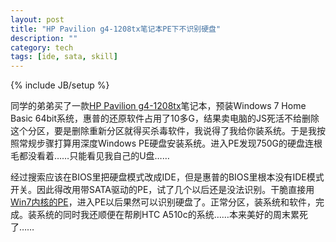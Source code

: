 ```yaml
---
layout: post
title: "HP Pavilion g4-1208tx笔记本PE下不识别硬盘"
description: ""
category: tech
tags: [ide, sata, skill]
---
```

{% include JB/setup %}

同学的弟弟买了一款[HP Pavilion g4-1208tx](http://www.360buy.com/product/533472.html)笔记本，预装Windows 7 Home Basic 64bit系统，惠普的还原软件占用了10多G，结果卖电脑的JS死活不给删除这个分区，要是删除重新分区就得买杀毒软件，我说得了我给你装系统。于是我按照常规步骤打算用深度Windows PE硬盘安装系统。进入PE发现750G的硬盘连根毛都没看着……只能看见我自己的U盘……

经过搜索应该在BIOS里把硬盘模式改成IDE，但是惠普的BIOS里根本没有IDE模式开关。因此得改用带SATA驱动的PE，试了几个以后还是没法识别。干脆直接用[Win7内核的PE](https://www.google.com/search?hl=zh-cn&q=Win7%E5%86%85%E6%A0%B8%E7%9A%84PE)，进入PE以后果然可以识别硬盘了。正常分区，装系统和软件，完成。装系统的同时我还顺便在帮刷HTC A510c的系统……本来美好的周末累死了……